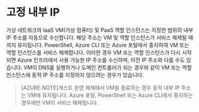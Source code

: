 # 고정 내부 IP

가상 네트워크의 IaaS VM(가상 컴퓨터) 및 PaaS 역할 인스턴스는 지정한 범위의 내부 IP 주소를 자동으로 수신합니다. 해당 주소는 VM 및 역할 인스턴스가 서비스 해제될 때까지 유지됩니다. PowerShell, Azure CLI 또는 Azure 포털에서 중지하여 VM 또는 역할 인스턴스를 서비스 해제합니다. 이러한 경우 VM 또는 역할 인스턴스가 다시 시작되면 Azure 인프라에서 사용 가능한 IP 주소를 수신하며, 이전 IP 주소와 다를 수도 있습니다. VM이 DNS를 실행하거나 도메인 컨트롤러가 되는 경우와 같이 VM 또는 역할 인스턴스에 동적 IP 주소를 지정하지 않으려는 경우가 있습니다.

>[AZURE.NOTE]게스트 운영 체제에서 VM을 종료하는 경우 동적 내부 IP 주소는 VM에 유지됩니다. Azure 포털, PowerShell 또는 Azure CLI에서 중지하는 경우에만 VM이 서비스 해제됩니다.

<!---HONumber=Sept15_HO2-->